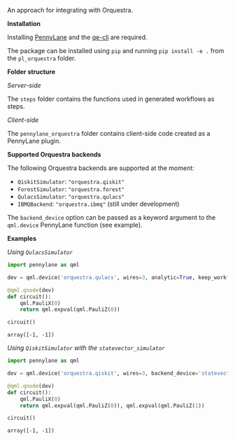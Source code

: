 An approach for integrating with Orquestra.

**Installation**

Installing [PennyLane](https://github.com/PennyLaneAI/pennylane) and the [qe-cli](https://github.com/zapatacomputing/qe-cli) are required.

The package can be installed using `pip` and running `pip install -e .` from
the `pl_orquestra` folder.

**Folder structure**

*Server-side*

The `steps` folder contains the functions used in generated workflows as steps.

*Client-side*

The `pennylane_orquestra` folder contains client-side code created as a
PennyLane plugin.

**Supported Orquestra backends**

The following Orquestra backends are supported at the moment:

* `QiskitSimulator`: `"orquestra.qiskit"`
* `ForestSimulator`: `"orquestra.forest"`
* `QulacsSimulator`: `"orquestra.qulacs"`
* `IBMQBackend`: `"orquestra.ibmq"` (still under development)

The `backend_device` option can be passed as a keyword argument to the
`qml.device` PennyLane function (see example).

**Examples**

*Using `QulacsSimulator`*

```python
import pennylane as qml

dev = qml.device('orquestra.qulacs', wires=3, analytic=True, keep_workflow_files=True)

@qml.qnode(dev)
def circuit():
    qml.PauliX(0)
    return qml.expval(qml.PauliZ(0))

circuit()
```
```
array([-1, -1])
```

*Using `QiskitSimulator` with the `statevector_simulator`*

```python
import pennylane as qml

dev = qml.device('orquestra.qiskit', wires=3, backend_device='statevector_simulator', analytic=True, keep_workflow_files=True)

@qml.qnode(dev)
def circuit():
    qml.PauliX(0)
    return qml.expval(qml.PauliZ(0)), qml.expval(qml.PauliZ(1))

circuit()
```
```
array([-1, -1])
```
